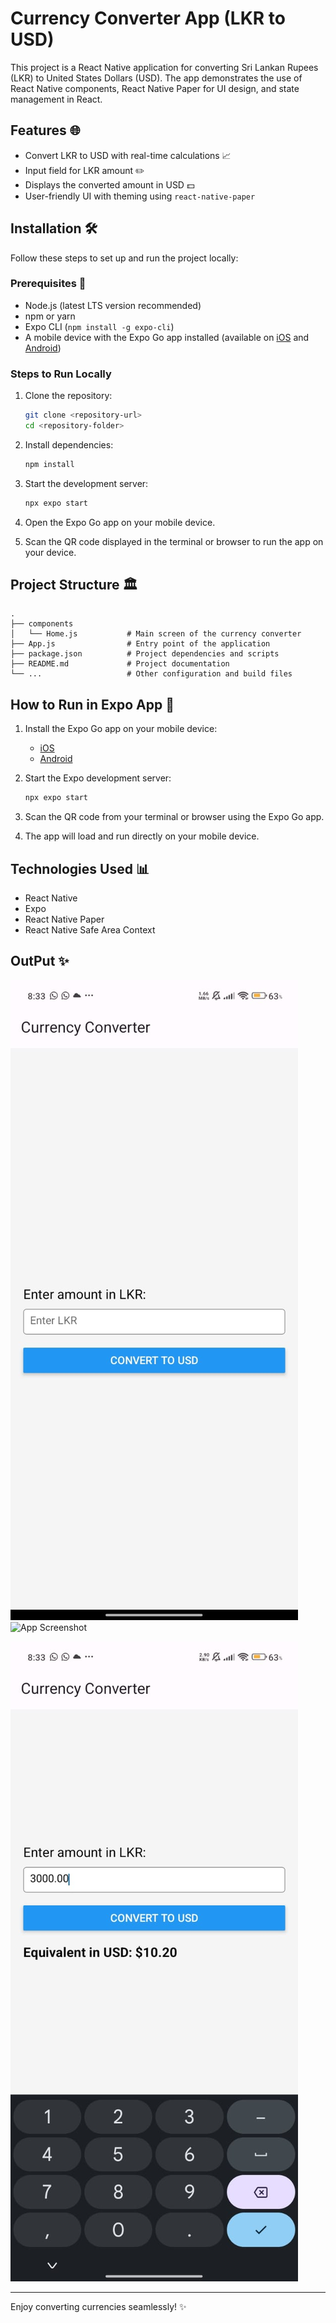 # Currency Converter App (LKR to USD)

This project is a React Native application for converting Sri Lankan Rupees (LKR) to United States Dollars (USD). The app demonstrates the use of React Native components, React Native Paper for UI design, and state management in React.

## Features 🌐

- Convert LKR to USD with real-time calculations 📈
- Input field for LKR amount ✏️
- Displays the converted amount in USD 💵
- User-friendly UI with theming using `react-native-paper`

## Installation 🛠️

Follow these steps to set up and run the project locally:

### Prerequisites 🔧

- Node.js (latest LTS version recommended)
- npm or yarn
- Expo CLI (`npm install -g expo-cli`)
- A mobile device with the Expo Go app installed (available on [iOS](https://apps.apple.com/app/expo-go/id982107779) and [Android](https://play.google.com/store/apps/details?id=host.exp.exponent))

### Steps to Run Locally

1. Clone the repository:

   ```bash
   git clone <repository-url>
   cd <repository-folder>
   ```

2. Install dependencies:

   ```bash
   npm install
   ```

3. Start the development server:

   ```bash
   npx expo start
   ```

4. Open the Expo Go app on your mobile device.

5. Scan the QR code displayed in the terminal or browser to run the app on your device.

## Project Structure 🏛️

```
.
├── components
│   └── Home.js           # Main screen of the currency converter
├── App.js                # Entry point of the application
├── package.json          # Project dependencies and scripts
├── README.md             # Project documentation
└── ...                   # Other configuration and build files
```

## How to Run in Expo App 🎯

1. Install the Expo Go app on your mobile device:
   - [iOS](https://apps.apple.com/app/expo-go/id982107779)
   - [Android](https://play.google.com/store/apps/details?id=host.exp.exponent)

2. Start the Expo development server:

   ```bash
   npx expo start
   ```

3. Scan the QR code from your terminal or browser using the Expo Go app.

4. The app will load and run directly on your mobile device.

## Technologies Used 📊

- React Native
- Expo
- React Native Paper
- React Native Safe Area Context

## OutPut ✨

![Alt Text](output.jpg)
<img src="output.png" alt="App Screenshot" width="300" />

![Alt Text](output2.jpg)


---

Enjoy converting currencies seamlessly! ✨

